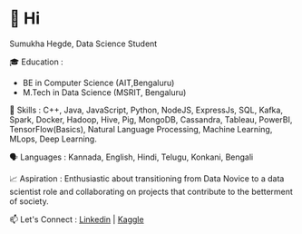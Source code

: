 # 👋 Hi 

Sumukha Hegde, Data Science Student

🎓 Education :

* BE in Computer Science (AIT,Bengaluru)
* M.Tech in Data Science (MSRIT, Bengaluru)


🔧 Skills : C++, Java, JavaScript, Python, NodeJS, ExpressJs, SQL, Kafka, Spark, Docker, Hadoop, Hive, Pig, MongoDB, Cassandra, Tableau, PowerBI, TensorFlow(Basics), Natural Language Processing, Machine Learning, MLops, Deep Learning.

🗣️ Languages : Kannada, English, Hindi, Telugu, Konkani, Bengali

📈 Aspiration : Enthusiastic about transitioning from Data Novice to a data scientist role and collaborating on projects that contribute to the betterment of society.

📫 Let's Connect : [Linkedin](https://www.linkedin.com/in/sumukha-hegde-b82613201/) | [Kaggle](https://www.kaggle.com/sumukhhegde)
